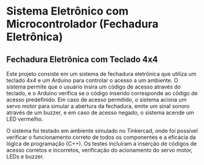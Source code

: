 # Sistema Eletrônico com Microcontrolador (Fechadura Eletrônica)

## Fechadura Eletrônica com Teclado 4x4

Este projeto consiste em um sistema de fechadura eletrônica que utiliza um teclado 4x4 e um Arduino para controlar o acesso a um ambiente. O sistema permite que o usuário insira um código de acesso através do teclado, e o Arduino verifica se o código inserido corresponde ao código de acesso predefinido. Em caso de acesso permitido, o sistema aciona um servo motor para simular a abertura da fechadura, emite um sinal sonoro através de um buzzer, e em caso de acesso negado, o sistema acende um LED vermelho.

O sistema foi testado em ambiente simulado no Tinkercad, onde foi possível verificar o funcionamento correto de todos os componentes e a eficácia da lógica de programação (C++). Os testes incluíram a inserção de códigos de acesso corretos e incorretos, verificação do acionamento do servo motor, LEDs e buzzer.
